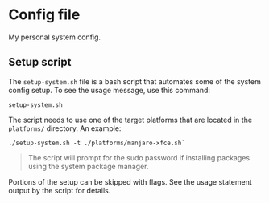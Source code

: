 # Config file

My personal system config.

## Setup script

The `setup-system.sh` file is a bash script that automates some of the
system config setup. To see the usage message, use this command:
```
setup-system.sh
```

The script needs to use one of the target platforms that are located
in the `platforms/` directory. An example:
```
./setup-system.sh -t ./platforms/manjaro-xfce.sh`
```

> The script will prompt for the sudo password if installing packages
> using the system package manager.

Portions of the setup can be skipped with flags. See the usage statement
output by the script for details.
